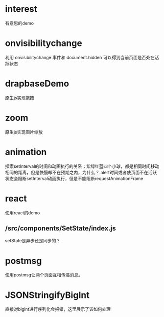# interest
有意思的demo

# onvisibilitychange
利用 onvisibilitychange 事件和 document.hidden 可以得到当前页面是否处在活跃状态

# drapbaseDemo
原生js实现拖拽

# zoom
原生js实现图片缩放

# animation
探索setInterval的时间和动画执行的关系；紫绿红蓝四个小球，都是相同时间移动相同的距离，但是快慢却不在预期之内，为什么？
alert时间或者使页面不在活跃状态会阻断setInterval动画执行，但是不能阻断requestAnimationFrame

# react
使用react的demo
## /src/components/SetState/index.js
setState是异步还是同步的？

# postmsg
使用postmsg让两个页面互相传递消息。

# JSONStringifyBigInt
直接对bigint进行序列化会报错，这里展示了该如何处理
